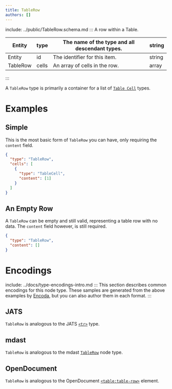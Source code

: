 ```yaml
---
title: TableRow
authors: []
---
```


include: ../public/TableRow.schema.md
:::
A row within a Table.

| Entity   | type  | The name of the type and all descendant types. | string |
| -------- | ----- | ---------------------------------------------- | ------ |
| Entity   | id    | The identifier for this item.                  | string |
| TableRow | cells | An array of cells in the row.                  | array  |

:::

A `TableRow` type is primarily a container for a list of [`Table Cell`](/schema/TableCell) types.

# Examples

## Simple

This is the most basic form of `TableRow` you can have, only requiring the `content` field.

```json
{
  "type": "TableRow",
  "cells": [
    {
      "type": "TableCell",
      "content": [1]
    }
  ]
}
```

## An Empty Row

A `TableRow` can be empty and still valid, representing a table row with no data. The `content` field however, is still required.

```json
{
  "type": "TableRow",
  "content": []
}
```

# Encodings

include: ../docs/type-encodings-intro.md
:::
This section describes common encodings for this node type. These samples are generated from the above examples by [Encoda](https://stencila.github.io/encoda), but you can also author them in each format.
:::

## JATS

`TableRow` is analogous to the JATS [`<tr>`](https://jats.nlm.nih.gov/articleauthoring/tag-library/1.2/element/tr.html) type.

## mdast

`TableRow` is analogous to the mdast [`TableRow`](https://github.com/syntax-tree/mdast#tablerow) node type.

## OpenDocument

`TableRow` is analogous to the OpenDocument [`<table:table-row>`](http://docs.oasis-open.org/office/v1.2/os/OpenDocument-v1.2-os-part1.html#__RefHeading__1415588_253892949) element.
